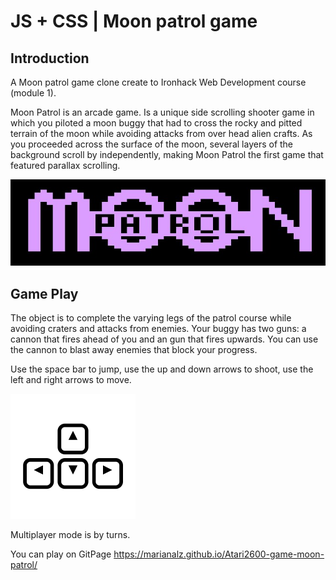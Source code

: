 # JS + CSS | Moon patrol game

## Introduction

A Moon patrol game clone create to Ironhack Web Development course (module 1).

Moon Patrol is an arcade game. Is a unique side scrolling shooter game in which you piloted a moon buggy that had to cross the rocky and pitted terrain of the moon while avoiding attacks from over head alien crafts. As you proceeded across the surface of the moon, several layers of the background scroll by independently, making Moon Patrol the first game that featured parallax scrolling.

![](https://raw.githubusercontent.com/marianaLz/Atari2600-game-moon-patrol/master/docs/images/logo.jpg)

## Game Play

The object is to complete the varying legs of the patrol course while avoiding craters and attacks from enemies. Your buggy has two guns: a cannon that fires ahead of you and an gun that fires upwards. You can use the cannon to blast away enemies that block your progress.
 
Use the space bar to jump, use the up and down arrows to shoot, use the left and right arrows to move. 

![](https://raw.githubusercontent.com/marianaLz/Atari2600-game-moon-patrol/master/docs/images/arrows.png)

Multiplayer mode is by turns.

You can play on GitPage https://marianalz.github.io/Atari2600-game-moon-patrol/
